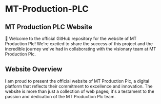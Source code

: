 # MT-Production-PLC
## MT Production PLC Website
🚀 Welcome to the official GitHub repository for the website of MT Production Plc! We're excited to share the success of this project and the incredible journey we've had in collaborating with the visionary team at MT Production Plc.
## Website Overview
I am proud to present the official website of MT Production Plc, a digital platform that reflects their commitment to excellence and innovation. The website is more than just a collection of web pages; it's a testament to the passion and dedication of the MT Production Plc team.
